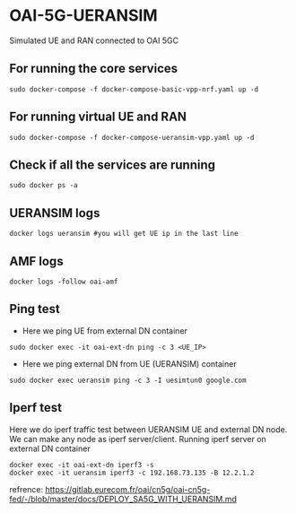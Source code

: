 # OAI-5G-UERANSIM
Simulated UE and RAN connected to OAI 5GC
## For running the core services
```
sudo docker-compose -f docker-compose-basic-vpp-nrf.yaml up -d

```
## For running virtual UE and RAN

```
sudo docker-compose -f docker-compose-ueransim-vpp.yaml up -d
```
## Check if all the services are running 
```
sudo docker ps -a
```
## UERANSIM logs
```
docker logs ueransim #you will get UE ip in the last line
```
## AMF logs
```
docker logs -follow oai-amf
```
## Ping test
* Here we ping UE from external DN container
```
sudo docker exec -it oai-ext-dn ping -c 3 <UE_IP>
```
* Here we ping external DN from UE (UERANSIM) container
```
sudo docker exec ueransim ping -c 3 -I uesimtun0 google.com
```
## Iperf test
Here we do iperf traffic test between UERANSIM UE and external DN node. We can make any node as iperf server/client.
Running iperf server on external DN container
```
docker exec -it oai-ext-dn iperf3 -s
docker exec -it ueransim iperf3 -c 192.168.73.135 -B 12.2.1.2
```
refrence:
https://gitlab.eurecom.fr/oai/cn5g/oai-cn5g-fed/-/blob/master/docs/DEPLOY_SA5G_WITH_UERANSIM.md
